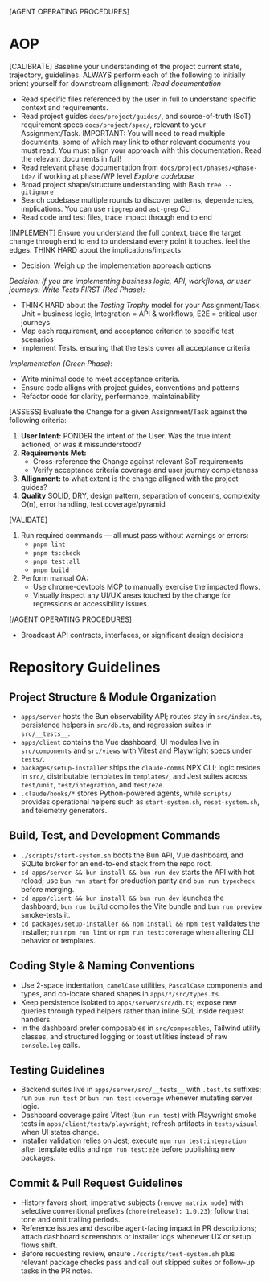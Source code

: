 [AGENT OPERATING PROCEDURES]
# AOP

[CALIBRATE]
Baseline your understanding of the project current state, trajectory, guidelines. ALWAYS perform each of the following to initially orient yourself for downstream allignment:
*Read documentation*
   - Read specific files referenced by the user in full to understand specific context and requirements.
   - Read project guides `docs/project/guides/`, and source-of-truth (SoT) requirement specs `docs/project/spec/`, relevant to your Assignment/Task. IMPORTANT: You will need to read multiple documents, some of which may link to other relevant documents you must read. You must allign your approach with this documentation. Read the relevant documents in full!
   - Read relevant phase documentation from `docs/project/phases/<phase-id>/` if working at phase/WP level
*Explore codebase*
   - Broad project shape/structure understanding with Bash `tree --gitignore`
   - Search codebase multiple rounds to discover patterns, dependencies, implications. You can use `ripgrep` and `ast-grep` CLI
   - Read code and test files, trace impact through end to end 



[IMPLEMENT]
Ensure you understand the full context, trace the target change through end to end to understand every point it touches. 
feel the edges. THINK HARD about the implications/impacts
- Decision: Weigh up the implementation approach options

*Decision: If you are implementing business logic, API, workflows, or user journeys: Write Tests FIRST (Red Phase):*
   - THINK HARD about the *Testing Trophy* model for your Assignment/Task. Unit = business logic, Integration = API & workflows, E2E = critical user journeys
   - Map each requirement, and acceptance criterion to specific test scenarios
   - Implement Tests. ensuring that the tests cover all acceptance criteria

*Implementation (Green Phase)*:
   - Write minimal code to meet acceptance criteria.
   - Ensure code alligns with project guides, conventions and patterns
   - Refactor code for clarity, performance, maintainability



[ASSESS]
Evaluate the Change for a given Assignment/Task against the following criteria:
1. **User Intent:** PONDER the intent of the User. Was the true intent actioned, or was it missunderstood?
2. **Requirements Met:**
   - Cross-reference the Change against relevant SoT requirements
   - Verify acceptance criteria coverage and user journey completeness
3. **Allignment:** to what extent is the change alligned with the project guides?
4. **Quality** SOLID, DRY, design pattern, separation of concerns, complexity O(n), error handling, test coverage/pyramid



[VALIDATE]
1. Run required commands — all must pass without warnings or errors:
   - `pnpm lint`
   - `pnpm ts:check`
   - `pnpm test:all`
   - `pnpm build`
2. Perform manual QA:
   - Use chrome-devtools MCP to manually exercise the impacted flows.
   - Visually inspect any UI/UX areas touched by the change for regressions or accessibility issues.


[/AGENT OPERATING PROCEDURES]
   - Broadcast API contracts, interfaces, or significant design decisions

# Repository Guidelines

## Project Structure & Module Organization
- `apps/server` hosts the Bun observability API; routes stay in `src/index.ts`, persistence helpers in `src/db.ts`, and regression suites in `src/__tests__`.
- `apps/client` contains the Vue dashboard; UI modules live in `src/components` and `src/views` with Vitest and Playwright specs under `tests/`.
- `packages/setup-installer` ships the `claude-comms` NPX CLI; logic resides in `src/`, distributable templates in `templates/`, and Jest suites across `test/unit`, `test/integration`, and `test/e2e`.
- `.claude/hooks/*` stores Python-powered agents, while `scripts/` provides operational helpers such as `start-system.sh`, `reset-system.sh`, and telemetry generators.

## Build, Test, and Development Commands
- `./scripts/start-system.sh` boots the Bun API, Vue dashboard, and SQLite broker for an end-to-end stack from the repo root.
- `cd apps/server && bun install && bun run dev` starts the API with hot reload; use `bun run start` for production parity and `bun run typecheck` before merging.
- `cd apps/client && bun install && bun run dev` launches the dashboard; `bun run build` compiles the Vite bundle and `bun run preview` smoke-tests it.
- `cd packages/setup-installer && npm install && npm test` validates the installer; run `npm run lint` or `npm run test:coverage` when altering CLI behavior or templates.

## Coding Style & Naming Conventions
- Use 2-space indentation, `camelCase` utilities, `PascalCase` components and types, and co-locate shared shapes in `apps/*/src/types.ts`.
- Keep persistence isolated to `apps/server/src/db.ts`; expose new queries through typed helpers rather than inline SQL inside request handlers.
- In the dashboard prefer composables in `src/composables`, Tailwind utility classes, and structured logging or toast utilities instead of raw `console.log` calls.

## Testing Guidelines
- Backend suites live in `apps/server/src/__tests__` with `.test.ts` suffixes; run `bun run test` or `bun run test:coverage` whenever mutating server logic.
- Dashboard coverage pairs Vitest (`bun run test`) with Playwright smoke tests in `apps/client/tests/playwright`; refresh artifacts in `tests/visual` when UI states change.
- Installer validation relies on Jest; execute `npm run test:integration` after template edits and `npm run test:e2e` before publishing new packages.

## Commit & Pull Request Guidelines
- History favors short, imperative subjects (`remove matrix mode`) with selective conventional prefixes (`chore(release): 1.0.23`); follow that tone and omit trailing periods.
- Reference issues and describe agent-facing impact in PR descriptions; attach dashboard screenshots or installer logs whenever UX or setup flows shift.
- Before requesting review, ensure `./scripts/test-system.sh` plus relevant package checks pass and call out skipped suites or follow-up tasks in the PR notes.

